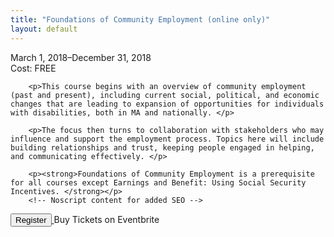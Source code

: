 ```yaml
--- 
title: "Foundations of Community Employment (online only)" 
layout: default 
---
```


<p>March 1, 2018–December 31, 2018<br>
        Cost: FREE</p>

        <p>This course begins with an overview of community employment (past and present), including current social, political, and economic changes that are leading to expansion of opportunities for individuals with disabilities, both in MA and nationally. </p>

        <p>The focus then turns to collaboration with stakeholders who may influence and support the employment process. Topics here will include building relationships and trust, keeping people engaged in helping, and communicating effectively. </p>

        <p><strong>Foundations of Community Employment is a prerequisite for all courses except Earnings and Benefit: Using Social Security Incentives. </strong></p>
        <!-- Noscript content for added SEO -->
<noscript><a href="https://www.eventbrite.com/e/2018-foundations-of-community-employment-online-registration-45513257378" rel="noopener noreferrer" target="_blank"></noscript>
  <!-- You can customize this button any way you like -->
  <button id="eventbrite-widget-modal-trigger-45513257378" type="button">Register</button>
  <noscript></a>Buy Tickets on Eventbrite</noscript>
  
  <script src="https://www.eventbrite.com/static/widgets/eb_widgets.js"></script>
  
  <script type="text/javascript">
      var exampleCallback = function() {
          console.log('Order complete!');
      };
  
      window.EBWidgets.createWidget({
          widgetType: 'checkout',
          eventId: '45513257378',
          modal: true,
          modalTriggerElementId: 'eventbrite-widget-modal-trigger-45513257378',
          onOrderComplete: exampleCallback
      });
  </script>
